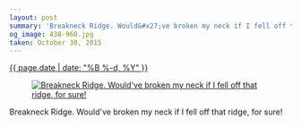 ```yaml
---
layout: post
summary: 'Breakneck Ridge. Would&#x27;ve broken my neck if I fell off that ridge, for sure!'
og_image: 438-960.jpg
taken: October 30, 2015
---
```


<div class="post">
 <time>
  <a href="/438">
   {{ page.date | date: "%B %-d, %Y" }}
  </a>
 </time>
 <a href="/438">
  <figure data-taken="10/30/2015">
   <img alt="Breakneck Ridge. Would've broken my neck if I fell off that ridge, for sure!" sizes="(min-width: 700px) 50vw, calc(100vw - 2rem)" src="{{ site.assets_url }}/438-480.jpg" srcset="{{ site.assets_url }}/438-960.jpg 960w, {{ site.assets_url }}/438-720.jpg 720w, {{ site.assets_url }}/438-480.jpg 480w, {{ site.assets_url }}/438-240.jpg 240w"/>
  </figure>
 </a>
 <span>
  Breakneck Ridge. Would've broken my neck if I fell off that ridge, for sure!
 </span>
</div>
